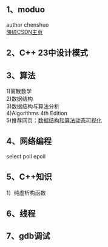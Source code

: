 
1、moduo  
----------------
author chenshuo  
<a href="http://blog.csdn.net/solstice" target="_blank">陳硕CSDN主页</a>  

2、C++ 23中设计模式  
----------------

3、算法  
----------------
 1)离散数学  
 2)数据结构  
 3)数据结构与算法分析  
 4)Algorithms 4th Edition  
 5)推荐网页：<a href="https://visualgo.net/zh" target="_blank">数据结构和算法动态可视化</a>  

4、网络编程  
----------------
 select poll epoll  

5、C++知识  
----------------
1）纯虚析构函数  

6、线程  
----------------

7、gdb调试  
----------------
